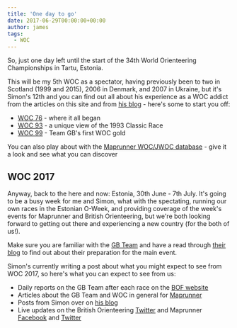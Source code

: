 ```yaml
---
title: 'One day to go'
date: 2017-06-29T00:00:00+00:00
author: james
tags:
  - WOC
---
```


So, just one day left until the start of the 34th World Orienteering Championships in Tartu, Estonia.

<!--more-->

This will be my 5th WOC as a spectator, having previously been to two in Scotland (1999 and 2015), 2006 in Denmark, and 2007 in Ukraine, but it's Simon's 12th and you can find out all about his experience as a WOC addict from the articles on this site and from [his blog](https://maprunner.blogspot.co.uk/search/label/WOC) - here's some to start you off:

- [WOC 76](https://maprunner.blogspot.co.uk/2006/07/woc-15-how-it-all-started.html) - where it all began
- [WOC 93](https://www.maprunner.co.uk/woc-1993-classic-race/) - a unique view of the 1993 Classic Race
- [WOC 99](https://www.maprunner.co.uk/the-agony-of-the-long-distance-world-championships-spectator/) - Team GB's first WOC gold

You can also play about with the [Maprunner WOC/JWOC database](https://www.maprunner.co.uk/wocdb/) - give it a look and see what you can discover

## WOC 2017

Anyway, back to the here and now: Estonia, 30th June - 7th July. It's going to be a busy week for me and Simon, what with the spectating, running our own races in the Estonian O-Week, and providing coverage of the week's events for Maprunner and British Orienteering, but we're both looking forward to getting out there and experiencing a new country (for the both of us!).

Make sure you are familiar with the [GB Team](/woc2017/gb-team) and have a read through [their blog](http://gbteamwoc2017.blogspot.co.uk/) to find out about their preparation for the main event.

Simon's currently writing a post about what you might expect to see from WOC 2017, so here's what you can expect to see from us:

- Daily reports on the GB Team after each race on the [BOF website](https://www.britishorienteering.org.uk/)
- Articles about the GB Team and WOC in general for [Maprunner](https://www.maprunner.co.uk/woc2017/articles/)
- Posts from Simon over on [his blog](https://maprunner.blogspot.co.uk/)
- Live updates on the British Orienteering [Twitter](https://twitter.com/GBRorienteering) and Maprunner [Facebook](https://www.facebook.com/Maprunner.co.uk/) and [Twitter](https://twitter.com/MaprunnerGB)

